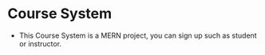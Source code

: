 # Course System

- This Course System is a MERN project, you can sign up such as student or instructor.
